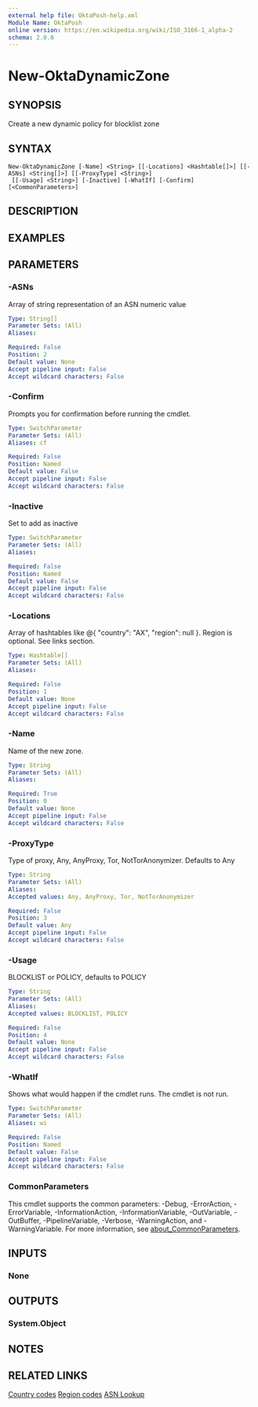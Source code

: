 ```yaml
---
external help file: OktaPosh-help.xml
Module Name: OktaPosh
online version: https://en.wikipedia.org/wiki/ISO_3166-1_alpha-2
schema: 2.0.0
---
```


# New-OktaDynamicZone

## SYNOPSIS
Create a new dynamic policy for blocklist zone

## SYNTAX

```
New-OktaDynamicZone [-Name] <String> [[-Locations] <Hashtable[]>] [[-ASNs] <String[]>] [[-ProxyType] <String>]
 [[-Usage] <String>] [-Inactive] [-WhatIf] [-Confirm] [<CommonParameters>]
```

## DESCRIPTION

## EXAMPLES

## PARAMETERS

### -ASNs
Array of string representation of an ASN numeric value

```yaml
Type: String[]
Parameter Sets: (All)
Aliases:

Required: False
Position: 2
Default value: None
Accept pipeline input: False
Accept wildcard characters: False
```

### -Confirm
Prompts you for confirmation before running the cmdlet.

```yaml
Type: SwitchParameter
Parameter Sets: (All)
Aliases: cf

Required: False
Position: Named
Default value: False
Accept pipeline input: False
Accept wildcard characters: False
```

### -Inactive
Set to add as inactive

```yaml
Type: SwitchParameter
Parameter Sets: (All)
Aliases:

Required: False
Position: Named
Default value: False
Accept pipeline input: False
Accept wildcard characters: False
```

### -Locations
Array of hashtables like  @{ "country": "AX", "region": null }.
Region is optional.
See links section.

```yaml
Type: Hashtable[]
Parameter Sets: (All)
Aliases:

Required: False
Position: 1
Default value: None
Accept pipeline input: False
Accept wildcard characters: False
```

### -Name
Name of the new zone.

```yaml
Type: String
Parameter Sets: (All)
Aliases:

Required: True
Position: 0
Default value: None
Accept pipeline input: False
Accept wildcard characters: False
```

### -ProxyType
Type of proxy, Any, AnyProxy, Tor, NotTorAnonymizer.
Defaults to Any

```yaml
Type: String
Parameter Sets: (All)
Aliases:
Accepted values: Any, AnyProxy, Tor, NotTorAnonymizer

Required: False
Position: 3
Default value: Any
Accept pipeline input: False
Accept wildcard characters: False
```

### -Usage
BLOCKLIST or POLICY, defaults to POLICY

```yaml
Type: String
Parameter Sets: (All)
Aliases:
Accepted values: BLOCKLIST, POLICY

Required: False
Position: 4
Default value: None
Accept pipeline input: False
Accept wildcard characters: False
```

### -WhatIf
Shows what would happen if the cmdlet runs.
The cmdlet is not run.

```yaml
Type: SwitchParameter
Parameter Sets: (All)
Aliases: wi

Required: False
Position: Named
Default value: False
Accept pipeline input: False
Accept wildcard characters: False
```

### CommonParameters
This cmdlet supports the common parameters: -Debug, -ErrorAction, -ErrorVariable, -InformationAction, -InformationVariable, -OutVariable, -OutBuffer, -PipelineVariable, -Verbose, -WarningAction, and -WarningVariable. For more information, see [about_CommonParameters](http://go.microsoft.com/fwlink/?LinkID=113216).

## INPUTS

### None

## OUTPUTS

### System.Object
## NOTES

## RELATED LINKS
[Country codes](https://en.wikipedia.org/wiki/ISO_3166-1_alpha-2)
[Region codes](https://en.wikipedia.org/wiki/ISO_3166-2)
[ASN Lookup](https://www.ultratools.com/tools/asnInfoResult)
